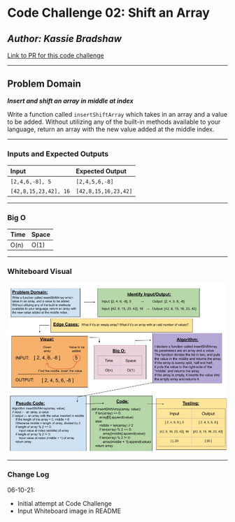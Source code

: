 # Code Challenge 02: Shift an Array

## *Author: Kassie Bradshaw*

[Link to PR for this code challenge](https://github.com/kassiebradshaw/data-structures-and-algorithms/pull/24)

---

## Problem Domain

***Insert and shift an array in middle at index***

Write a function called `insertShiftArray` which takes in an array and a value to be added. Without utilizing any of the built-in methods available to your language, return an array with the new value added at the middle index.

---

### Inputs and Expected Outputs

| Input | Expected Output |
| :----------- | :----------- |
| `[2,4,6,-8], 5` | `[2,4,5,6,-8]` |
| `[42,8,15,23,42], 16` | `[42,8,15,16,23,42]` |

---

### Big O

| Time | Space |
| :----------- | :----------- |
| O(n) | O(1) |

---

### Whiteboard Visual

![Image 1](array_shift.jpg)

---

### Change Log

06-10-21:

* Initial attempt at Code Challenge
* Input Whiteboard image in README

